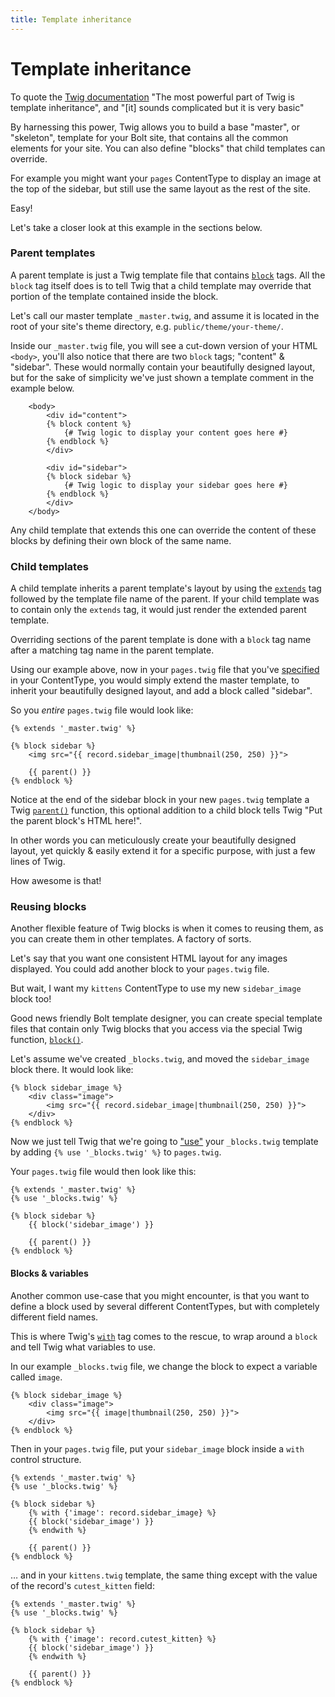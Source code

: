 ```yaml
---
title: Template inheritance
---
```

Template inheritance
====================

To quote the [Twig documentation][twig-inheritance]
"The most powerful part of Twig is template inheritance", and
"[it] sounds complicated but it is very basic"

By harnessing this power, Twig allows you to build a base "master", or
"skeleton", template for your Bolt site, that contains all the common elements
for your site. You can also define "blocks" that child templates can override.

For example you might want your `pages` ContentType to display an image at the
top of the sidebar, but still use the same layout as the rest of the site.

Easy!

Let's take a closer look at this example in the sections below.


### Parent templates

A parent template is just a Twig template file that contains
[`block`][twig-tag-block] tags. All the `block` tag itself does is to tell
Twig that a child template may override that portion of the template contained
inside the block.

Let's call our master template `_master.twig`, and assume it is located in the
root of your site's theme directory, e.g. `public/theme/your-theme/`.

Inside our `_master.twig` file, you will see a cut-down version of your HTML
`<body>`, you'll also notice that there are two `block` tags; "content" &
"sidebar". These would normally contain your beautifully designed layout, but
for the sake of simplicity we've just shown a template comment in the example
below.

```twig
    <body>
        <div id="content">
        {% block content %}
            {# Twig logic to display your content goes here #}
        {% endblock %}
        </div>

        <div id="sidebar">
        {% block sidebar %}
            {# Twig logic to display your sidebar goes here #}
        {% endblock %}
        </div>
    </body>
```

Any child template that extends this one can override the content of these
blocks by defining their own block of the same name.


### Child templates

A child template inherits a parent template's layout by using the
[`extends`][twig-tag-extends] tag followed by the template file name of the
parent. If your child template was to contain only the `extends` tag, it would
just render the extended parent template.

Overriding sections of the parent template is done with a `block` tag name
after a matching tag name in the parent template.

Using our example above, now in your `pages.twig` file that you've
[specified](templates-selection) in your ContentType, you would simply extend
the master template, to inherit your beautifully designed layout, and add a
block called "sidebar".

So you *entire* `pages.twig` file would look like:

```twig
{% extends '_master.twig' %}

{% block sidebar %}
    <img src="{{ record.sidebar_image|thumbnail(250, 250) }}">

    {{ parent() }}
{% endblock %}
```


Notice at the end of the sidebar block in your new `pages.twig` template a Twig
[`parent()`][twig-function-parent] function, this optional addition to a child
block tells Twig "Put the parent block's HTML here!".

In other words you can meticulously create your beautifully designed layout,
yet quickly & easily extend it for a specific purpose, with just a few lines of
Twig.

How awesome is that!


### Reusing blocks

Another flexible feature of Twig blocks is when it comes to reusing them, as
you can create  them in other templates. A factory of sorts.

Let's say that you want one consistent HTML layout for any images displayed.
You could add another block to your `pages.twig` file.

But wait, I want my `kittens` ContentType to use my new `sidebar_image` block
too!

Good news friendly Bolt template designer, you can create special template
files that contain only Twig blocks that you access via the special Twig
function, [`block()`][twig-function-block].

Let's assume we've created `_blocks.twig`, and moved the `sidebar_image` block
there. It would look like:

```twig
{% block sidebar_image %}
    <div class="image">
        <img src="{{ record.sidebar_image|thumbnail(250, 250) }}">
    </div>
{% endblock %}
```

Now we just tell Twig that we're going to ["use"][twig-tag-use] your
`_blocks.twig` template by adding `{% use '_blocks.twig' %}` to `pages.twig`.

Your `pages.twig` file would then look like this:

```twig
{% extends '_master.twig' %}
{% use '_blocks.twig' %}

{% block sidebar %}
    {{ block('sidebar_image') }}

    {{ parent() }}
{% endblock %}

```


#### Blocks & variables

Another common use-case that you might encounter, is that you want to define
a block used by several different ContentTypes, but with completely different
field names.

This is where Twig's [`with`][twig-tag-with] tag comes to the rescue, to wrap
around a `block` and tell Twig what variables to use.

In our example `_blocks.twig` file, we change the block to expect a variable
called `image`.

```twig
{% block sidebar_image %}
    <div class="image">
        <img src="{{ image|thumbnail(250, 250) }}">
    </div>
{% endblock %}
```

Then in your `pages.twig` file,  put your `sidebar_image` block inside a `with`
control structure.

```twig
{% extends '_master.twig' %}
{% use '_blocks.twig' %}

{% block sidebar %}
    {% with {'image': record.sidebar_image} %}
    {{ block('sidebar_image') }}
    {% endwith %}

    {{ parent() }}
{% endblock %}

```

… and in your `kittens.twig` template, the same thing except with the value of
the record's `cutest_kitten` field:

```twig
{% extends '_master.twig' %}
{% use '_blocks.twig' %}

{% block sidebar %}
    {% with {'image': record.cutest_kitten} %}
    {{ block('sidebar_image') }}
    {% endwith %}

    {{ parent() }}
{% endblock %}

```

[twig-function-block]: https://twig.symfony.com/doc/functions/block.html
[twig-function-parent]: https://twig.symfony.com/doc/functions/parent.html
[twig-tag-block]: https://twig.symfony.com/doc/tags/block.html
[twig-tag-extends]: https://twig.symfony.com/doc/tags/extends.html
[twig-tag-with]: https://twig.symfony.com/doc/tags/with.html
[twig-tag-use]: https://twig.symfony.com/doc/tags/use.html
[twig-inheritance]: http://twig.symfony.com/doc/templates.html#template-inheritance
